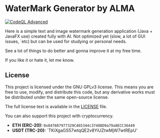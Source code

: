 # WaterMark Generator by ALMA 
[![CodeQL Advanced](https://github.com/Rbeat542/wmg/actions/workflows/codeql.yml/badge.svg)](https://github.com/Rbeat542/wmg/actions/workflows/codeql.yml)

Here is a simple text and image watermark generation application (Java + JavaFX use) created fully with AI.
Not optimized yet (slow, a lot of GUI issues, `etc) but can be used for studying or personal needs.

See a lot of things to do better and gonna improve it at my free time.

If you like it or hate it, let me know.

## License

This project is licensed under the GNU GPLv3 license. This means you are free to use, modify, and distribute this code, but any derivative works must be distributed under the same open-source license.

The full license text is available in the [LICENSE](LICENSE) file.


You can also support this project with cryptocurrency.

*   **ETH (ERC-20):** `0x047607977329C465344c37488D9a79a8ECC36449`
*   **USDT (TRC-20):** `TKiXgaGS57wtqQE2v8YiUZtwMjW7wtREpU'
